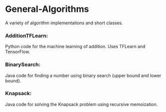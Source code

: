 # General-Algorithms
A variety of algorithm implementations and short classes.

### AdditionTFLearn:
Python code for the machine learning of addition. Uses TFLearn and TensorFlow.

### BinarySearch:
Java code for finding a number using binary search (upper bound and lower bound).

### Knapsack:
Java code for solving the Knapsack problem using recursive memoization.

